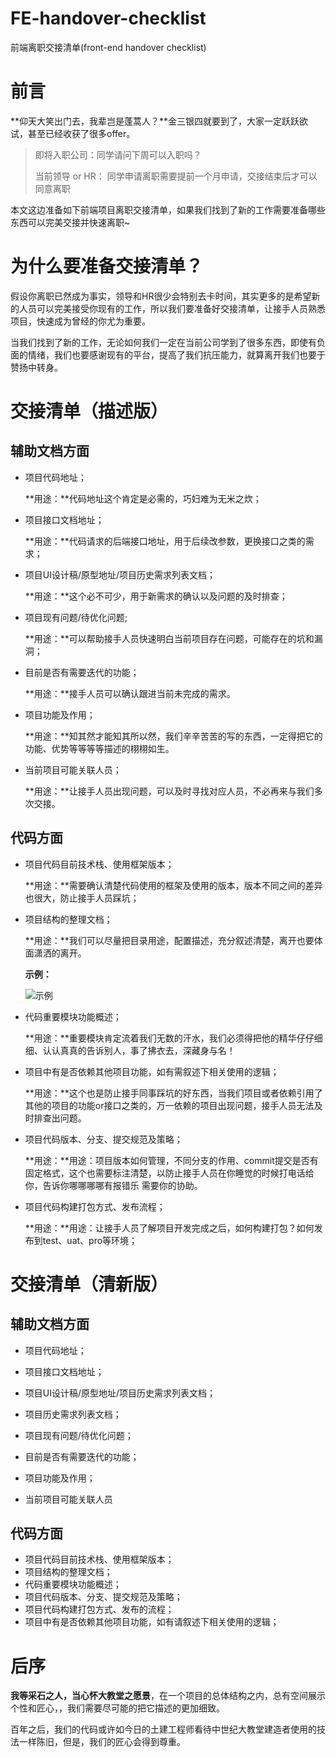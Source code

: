 # FE-handover-checklist
前端离职交接清单(front-end  handover checklist)

# 前言

**仰天大笑出门去，我辈岂是蓬蒿人？**金三银四就要到了，大家一定跃跃欲试，甚至已经收获了很多offer。

> 即将入职公司：同学请问下周可以入职吗？
>
> 当前领导 or HR： 同学申请离职需要提前一个月申请，交接结束后才可以同意离职



本文这边准备如下前端项目离职交接清单，如果我们找到了新的工作需要准备哪些东西可以完美交接并快速离职~



# 为什么要准备交接清单？

假设你离职已然成为事实，领导和HR很少会特别去卡时间，其实更多的是希望新的人员可以完美接受你现有的工作，所以我们要准备好交接清单，让接手人员熟悉项目，快速成为曾经的你尤为重要。

当我们找到了新的工作，无论如何我们一定在当前公司学到了很多东西，即使有负面的情绪，我们也要感谢现有的平台，提高了我们抗压能力，就算离开我们也要于赞扬中转身。



# 交接清单（描述版）

## 辅助文档方面

+ 项目代码地址；

  **用途：**代码地址这个肯定是必需的，巧妇难为无米之炊；

+ 项目接口文档地址；

  **用途：**代码请求的后端接口地址，用于后续改参数，更换接口之类的需求；

+ 项目UI设计稿/原型地址/项目历史需求列表文档；

  **用途：**这个必不可少，用于新需求的确认以及问题的及时排查；

+ 项目现有问题/待优化问题;

  **用途：**可以帮助接手人员快速明白当前项目存在问题，可能存在的坑和漏洞；

+ 目前是否有需要迭代的功能；

  **用途：**接手人员可以确认跟进当前未完成的需求。

+ 项目功能及作用；

  **用途：**知其然才能知其所以然，我们辛辛苦苦的写的东西，一定得把它的功能、优势等等等等描述的栩栩如生。

+ 当前项目可能关联人员；

  **用途：**让接手人员出现问题，可以及时寻找对应人员，不必再来与我们多次交接。



## 代码方面

+ 项目代码目前技术栈、使用框架版本；

  **用途：**需要确认清楚代码使用的框架及使用的版本，版本不同之间的差异也很大，防止接手人员踩坑；

+ 项目结构的整理文档；

  **用途：**我们可以尽量把目录用途，配置描述，充分叙述清楚，离开也要体面潇洒的离开。

  **示例：**

  ![示例](https://imgconvert.csdnimg.cn/aHR0cDovL3d3dy51bWwub3JnLmNuL0FKQVgvaW1hZ2VzLzIwMTgxMjEwMzEucG5n)

+ 代码重要模块功能概述；

  **用途：**重要模块肯定流着我们无数的汗水，我们必须得把他的精华仔仔细细、认认真真的告诉别人，事了拂衣去，深藏身与名！

+ 项目中有是否依赖其他项目功能，如有需叙述下相关使用的逻辑；

  **用途：**这个也是防止接手同事踩坑的好东西，当我们项目或者依赖引用了其他的项目的功能or接口之类的，万一依赖的项目出现问题，接手人员无法及时排查出问题。

+ 项目代码版本、分支、提交规范及策略；

  **用途：**用途：项目版本如何管理，不同分支的作用、commit提交是否有固定格式，这个也需要标注清楚，以防止接手人员在你睡觉的时候打电话给你，告诉你哪哪哪哪有报错乐 需要你的协助。

+ 项目代码构建打包方式、发布流程；

  **用途：**用途：让接手人员了解项目开发完成之后，如何构建打包？如何发布到test、uat、pro等环境；

  

# 交接清单（清新版）

## 辅助文档方面

+ 项目代码地址；

+ 项目接口文档地址；

+ 项目UI设计稿/原型地址/项目历史需求列表文档；

+ 项目历史需求列表文档；

+ 项目现有问题/待优化问题；

+ 目前是否有需要迭代的功能；

+ 项目功能及作用；

+ 当前项目可能关联人员

  

## 代码方面

+ 项目代码目前技术栈、使用框架版本；
+ 项目结构的整理文档；
+ 代码重要模块功能概述；
+ 项目代码版本、分支、提交规范及策略；
+ 项目代码构建打包方式、发布的流程；
+ 项目中有是否依赖其他项目功能，如有请叙述下相关使用的逻辑；



# 后序

**我等采石之人，当心怀大教堂之愿景**，在一个项目的总体结构之内，总有空间展示个性和匠心，，我们需要尽可能的把它描述的更加细致。

百年之后，我们的代码或许如今日的土建工程师看待中世纪大教堂建造者使用的技法一样陈旧，但是，我们的匠心会得到尊重。

